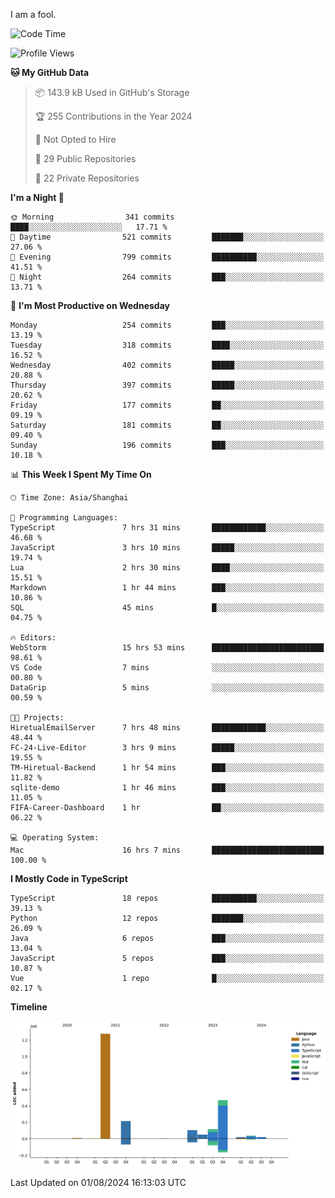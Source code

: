 I am a fool.

<!--START_SECTION:waka-->
![Code Time](http://img.shields.io/badge/Code%20Time-1%2C596%20hrs%2032%20mins-blue)

![Profile Views](http://img.shields.io/badge/Profile%20Views-1-blue)

**🐱 My GitHub Data** 

> 📦 143.9 kB Used in GitHub's Storage 
 > 
> 🏆 255 Contributions in the Year 2024
 > 
> 🚫 Not Opted to Hire
 > 
> 📜 29 Public Repositories 
 > 
> 🔑 22 Private Repositories 
 > 
**I'm a Night 🦉** 

```text
🌞 Morning                341 commits         ████░░░░░░░░░░░░░░░░░░░░░   17.71 % 
🌆 Daytime                521 commits         ███████░░░░░░░░░░░░░░░░░░   27.06 % 
🌃 Evening                799 commits         ██████████░░░░░░░░░░░░░░░   41.51 % 
🌙 Night                  264 commits         ███░░░░░░░░░░░░░░░░░░░░░░   13.71 % 
```
📅 **I'm Most Productive on Wednesday** 

```text
Monday                   254 commits         ███░░░░░░░░░░░░░░░░░░░░░░   13.19 % 
Tuesday                  318 commits         ████░░░░░░░░░░░░░░░░░░░░░   16.52 % 
Wednesday                402 commits         █████░░░░░░░░░░░░░░░░░░░░   20.88 % 
Thursday                 397 commits         █████░░░░░░░░░░░░░░░░░░░░   20.62 % 
Friday                   177 commits         ██░░░░░░░░░░░░░░░░░░░░░░░   09.19 % 
Saturday                 181 commits         ██░░░░░░░░░░░░░░░░░░░░░░░   09.40 % 
Sunday                   196 commits         ███░░░░░░░░░░░░░░░░░░░░░░   10.18 % 
```


📊 **This Week I Spent My Time On** 

```text
🕑︎ Time Zone: Asia/Shanghai

💬 Programming Languages: 
TypeScript               7 hrs 31 mins       ████████████░░░░░░░░░░░░░   46.68 % 
JavaScript               3 hrs 10 mins       █████░░░░░░░░░░░░░░░░░░░░   19.74 % 
Lua                      2 hrs 30 mins       ████░░░░░░░░░░░░░░░░░░░░░   15.51 % 
Markdown                 1 hr 44 mins        ███░░░░░░░░░░░░░░░░░░░░░░   10.86 % 
SQL                      45 mins             █░░░░░░░░░░░░░░░░░░░░░░░░   04.75 % 

🔥 Editors: 
WebStorm                 15 hrs 53 mins      █████████████████████████   98.61 % 
VS Code                  7 mins              ░░░░░░░░░░░░░░░░░░░░░░░░░   00.80 % 
DataGrip                 5 mins              ░░░░░░░░░░░░░░░░░░░░░░░░░   00.59 % 

🐱‍💻 Projects: 
HiretualEmailServer      7 hrs 48 mins       ████████████░░░░░░░░░░░░░   48.44 % 
FC-24-Live-Editor        3 hrs 9 mins        █████░░░░░░░░░░░░░░░░░░░░   19.55 % 
TM-Hiretual-Backend      1 hr 54 mins        ███░░░░░░░░░░░░░░░░░░░░░░   11.82 % 
sqlite-demo              1 hr 46 mins        ███░░░░░░░░░░░░░░░░░░░░░░   11.05 % 
FIFA-Career-Dashboard    1 hr                ██░░░░░░░░░░░░░░░░░░░░░░░   06.22 % 

💻 Operating System: 
Mac                      16 hrs 7 mins       █████████████████████████   100.00 % 
```

**I Mostly Code in TypeScript** 

```text
TypeScript               18 repos            ██████████░░░░░░░░░░░░░░░   39.13 % 
Python                   12 repos            ███████░░░░░░░░░░░░░░░░░░   26.09 % 
Java                     6 repos             ███░░░░░░░░░░░░░░░░░░░░░░   13.04 % 
JavaScript               5 repos             ███░░░░░░░░░░░░░░░░░░░░░░   10.87 % 
Vue                      1 repo              █░░░░░░░░░░░░░░░░░░░░░░░░   02.17 % 
```



**Timeline**

![Lines of Code chart](https://raw.githubusercontent.com/VeejaLiu/VeejaLiu/master/assets/bar_graph.png)


 Last Updated on 01/08/2024 16:13:03 UTC
<!--END_SECTION:waka-->
